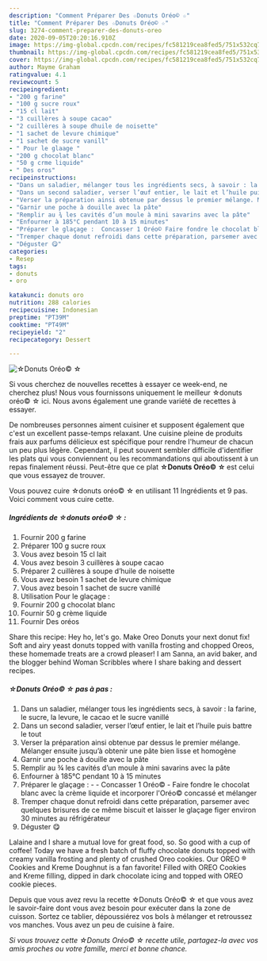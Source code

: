 ```yaml
---
description: "Comment Préparer Des ☆Donuts Oréo© ☆"
title: "Comment Préparer Des ☆Donuts Oréo© ☆"
slug: 3274-comment-preparer-des-donuts-oreo
date: 2020-09-05T20:20:16.910Z
image: https://img-global.cpcdn.com/recipes/fc581219cea8fed5/751x532cq70/☆donuts-oreo-☆-photo-principale-de-la-recette.jpg
thumbnail: https://img-global.cpcdn.com/recipes/fc581219cea8fed5/751x532cq70/☆donuts-oreo-☆-photo-principale-de-la-recette.jpg
cover: https://img-global.cpcdn.com/recipes/fc581219cea8fed5/751x532cq70/☆donuts-oreo-☆-photo-principale-de-la-recette.jpg
author: Mayme Graham
ratingvalue: 4.1
reviewcount: 5
recipeingredient:
- "200 g farine"
- "100 g sucre roux"
- "15 cl lait"
- "3 cuillères à soupe cacao"
- "2 cuillères à soupe dhuile de noisette"
- "1 sachet de levure chimique"
- "1 sachet de sucre vanill"
- " Pour le glaage "
- "200 g chocolat blanc"
- "50 g crme liquide"
- " Des oros"
recipeinstructions:
- "Dans un saladier, mélanger tous les ingrédients secs, à savoir : la farine, le sucre, la levure, le cacao et le sucre vanillé"
- "Dans un second saladier, verser l’œuf entier, le lait et l’huile puis battre le tout"
- "Verser la préparation ainsi obtenue par dessus le premier mélange. Mélanger ensuite jusqu’à obtenir une pâte bien lisse et homogène"
- "Garnir une poche à douille avec la pâte"
- "Remplir au ¾ les cavités d’un moule à mini savarins avec la pâte"
- "Enfourner à 185°C pendant 10 à 15 minutes"
- "Préparer le glaçage :  Concasser 1 Oréo© Faire fondre le chocolat blanc avec la crème liquide et incorporer l&#39;Oréo© concassé et mélanger"
- "Tremper chaque donut refroidi dans cette préparation, parsemer avec quelques brisures de ce même biscuit et laisser le glaçage figer environ 30 minutes au réfrigérateur"
- "Déguster 😋"
categories:
- Resep
tags:
- donuts
- oro

katakunci: donuts oro 
nutrition: 288 calories
recipecuisine: Indonesian
preptime: "PT39M"
cooktime: "PT49M"
recipeyield: "2"
recipecategory: Dessert

---
```



![☆Donuts Oréo© ☆](https://img-global.cpcdn.com/recipes/fc581219cea8fed5/751x532cq70/☆donuts-oreo-☆-photo-principale-de-la-recette.jpg)

Si vous cherchez de nouvelles recettes à essayer ce week-end, ne cherchez plus! Nous vous fournissons uniquement le meilleur ☆donuts oréo© ☆ ici. Nous avons également une grande variété de recettes à essayer.

De nombreuses personnes aiment cuisiner et supposent également que c'est un excellent passe-temps relaxant. Une cuisine pleine de produits frais aux parfums délicieux est spécifique pour rendre l'humeur de chacun un peu plus légère. Cependant, il peut souvent sembler difficile d'identifier les plats qui vous conviennent ou les recommandations qui aboutissent à un repas finalement réussi. Peut-être que ce plat <strong> ☆Donuts Oréo© ☆ </strong> est celui que vous essayez de trouver.

<!--inarticleads1-->

Vous pouvez cuire ☆donuts oréo© ☆ en utilisant 11 Ingrédients et 9 pas. Voici comment vous cuire cette.

##### Ingrédients de ☆donuts oréo© ☆ :

1. Fournir 200 g farine
1. Préparer 100 g sucre roux
1. Vous avez besoin 15 cl lait
1. Vous avez besoin 3 cuillères à soupe cacao
1. Préparer 2 cuillères à soupe d’huile de noisette
1. Vous avez besoin 1 sachet de levure chimique
1. Vous avez besoin 1 sachet de sucre vanillé
1. Utilisation  Pour le glaçage :
1. Fournir 200 g chocolat blanc
1. Fournir 50 g crème liquide
1. Fournir  Des oréos


Share this recipe: Hey ho, let&#39;s go. Make Oreo Donuts your next donut fix! Soft and airy yeast donuts topped with vanilla frosting and chopped Oreos, these homemade treats are a crowd pleaser! I am Sanna, an avid baker, and the blogger behind Woman Scribbles where I share baking and dessert recipes. 

<!--inarticleads2-->

##### ☆Donuts Oréo© ☆ pas à pas :

1. Dans un saladier, mélanger tous les ingrédients secs, à savoir : la farine, le sucre, la levure, le cacao et le sucre vanillé
1. Dans un second saladier, verser l’œuf entier, le lait et l’huile puis battre le tout
1. Verser la préparation ainsi obtenue par dessus le premier mélange. Mélanger ensuite jusqu’à obtenir une pâte bien lisse et homogène
1. Garnir une poche à douille avec la pâte
1. Remplir au ¾ les cavités d’un moule à mini savarins avec la pâte
1. Enfourner à 185°C pendant 10 à 15 minutes
1. Préparer le glaçage : -  - Concasser 1 Oréo© - Faire fondre le chocolat blanc avec la crème liquide et incorporer l&#39;Oréo© concassé et mélanger
1. Tremper chaque donut refroidi dans cette préparation, parsemer avec quelques brisures de ce même biscuit et laisser le glaçage figer environ 30 minutes au réfrigérateur
1. Déguster 😋


Lalaine and I share a mutual love for great food, so. So good with a cup of coffee! Today we have a fresh batch of fluffy chocolate donuts topped with creamy vanilla frosting and plenty of crushed Oreo cookies. Our OREO ® Cookies and Kreme Doughnut is a fan favorite! Filled with OREO Cookies and Kreme filling, dipped in dark chocolate icing and topped with OREO cookie pieces. 

<!--inarticleads1-->

<p>
Depuis que vous avez revu la recette ☆Donuts Oréo© ☆ et que vous avez le savoir-faire dont vous avez besoin pour exécuter dans la zone de cuisson. Sortez ce tablier, dépoussiérez vos bols à mélanger et retroussez vos manches. Vous avez un peu de cuisine à faire.
</p>

<p>
<i>Si vous trouvez cette ☆Donuts Oréo© ☆ recette utile, partagez-la avec vos amis proches ou votre famille, merci et bonne chance.</i>
</p>

